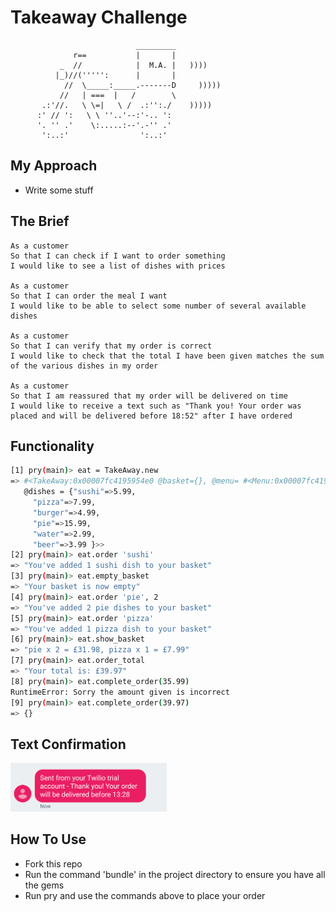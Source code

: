 Takeaway Challenge
==================
```
                            _________
              r==           |       |
           _  //            |  M.A. |   ))))
          |_)//(''''':      |       |
            //  \_____:_____.-------D     )))))
           //   | ===  |   /        \
       .:'//.   \ \=|   \ /  .:'':./    )))))
      :' // ':   \ \ ''..'--:'-.. ':
      '. '' .'    \:.....:--'.-'' .'
       ':..:'                ':..:'

 ```
My Approach
-------
* Write some stuff

The Brief
-------

```
As a customer
So that I can check if I want to order something
I would like to see a list of dishes with prices

As a customer
So that I can order the meal I want
I would like to be able to select some number of several available dishes

As a customer
So that I can verify that my order is correct
I would like to check that the total I have been given matches the sum of the various dishes in my order

As a customer
So that I am reassured that my order will be delivered on time
I would like to receive a text such as "Thank you! Your order was placed and will be delivered before 18:52" after I have ordered
```

Functionality
-----
```sh
[1] pry(main)> eat = TakeAway.new
=> #<TakeAway:0x00007fc4195954e0 @basket={}, @menu= #<Menu:0x00007fc4195954b8
   @dishes = {"sushi"=>5.99,
     "pizza"=>7.99,
     "burger"=>4.99,
     "pie"=>15.99,
     "water"=>2.99,
     "beer"=>3.99 }>>
[2] pry(main)> eat.order 'sushi'
=> "You've added 1 sushi dish to your basket"
[3] pry(main)> eat.empty_basket
=> "Your basket is now empty"
[4] pry(main)> eat.order 'pie', 2
=> "You've added 2 pie dishes to your basket"
[5] pry(main)> eat.order 'pizza'
=> "You've added 1 pizza dish to your basket"
[6] pry(main)> eat.show_basket
=> "pie x 2 = £31.98, pizza x 1 = £7.99"
[7] pry(main)> eat.order_total
=> "Your total is: £39.97"
[8] pry(main)> eat.complete_order(35.99)
RuntimeError: Sorry the amount given is incorrect
[9] pry(main)> eat.complete_order(39.97)
=> {}
```
Text Confirmation
-----
<img src=/img/text.png width='250'>

How To Use
-----

* Fork this repo
* Run the command 'bundle' in the project directory to ensure you have all the gems
* Run pry and use the commands above to place your order
